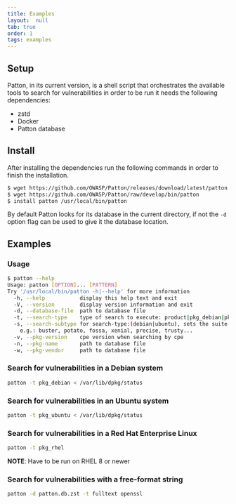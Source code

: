 ```yaml
---
title: Examples
layout:  null
tab: true
order: 1
tags: examples
---
```


## Setup

Patton, in its current version, is a shell script that orchestrates the
available tools to search for vulnerabilities in order to be run it needs the
following dependencies:

- zstd
- Docker
- Patton database

## Install

After installing the dependencies run the following commands in order to finish
the installation.

```bash
$ wget https://github.com/OWASP/Patton/releases/download/latest/patton.db.zst
$ wget https://github.com/OWASP/Patton/raw/develop/bin/patton
$ install patton /usr/local/bin/patton
```

By default Patton looks for its database in the current directory, if not the
`-d` option flag can be used to give it the database location.

## Examples

### Usage

```bash
$ patton --help
Usage: patton [OPTION]... [PATTERN]
Try '/usr/local/bin/patton -h|--help' for more information
  -h, --help           display this help text and exit
  -V, --version        display version information and exit
  -d, --database-file  path to database file
  -t, --search-type    type of search to execute: product|pkg_debian|pkg_ubuntu|fulltext
  -s, --search-subtype for search-type:(debian|ubuntu), sets the suite
    e.g.: buster, potato, fossa, xenial, precise, trusty...
  -v, --pkg-version    cpe version when searching by cpe
  -n, --pkg-name       path to database file
  -w, --pkg-vendor     path to database file
```

### Search for vulnerabilities in a Debian system

```bash
patton -t pkg_debian < /var/lib/dpkg/status
```

### Search for vulnerabilities in an Ubuntu system

```bash
patton -t pkg_ubuntu < /var/lib/dpkg/status
```

### Search for vulnerabilities in a Red Hat Enterprise Linux

```bash
patton -t pkg_rhel
```

**NOTE**: Have to be run on RHEL 8 or newer

### Search for vulnerabilities with a free-format string

```bash
patton -d patton.db.zst -t fulltext openssl
```
